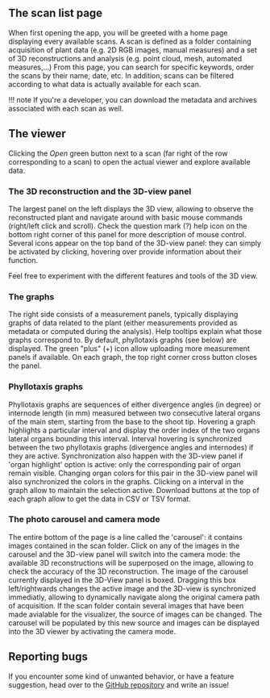 ## The scan list page

When first opening the app, you will be greeted with a home
page displaying every available scans. 
A scan is defined as a folder containing acquisition of plant data (e.g. 2D RGB images, manual measures) and a set of 3D reconstructions and analysis (e.g. point cloud, mesh, automated measures,...)
From this page, you can search for specific keywords, order the scans by their name, date, etc.
In addition, scans can be filtered according to what data is actually available for each scan.

!!! note
    If you're a developer, you can download the metadata 
    and archives associated with each scan as well.

## The viewer

Clicking the *Open* green button next to a scan (far right of the row corresponding to a scan) to open the actual viewer and explore available data.

### The 3D reconstruction and the 3D-view panel

The largest panel on the left displays the 3D view, allowing to observe the 
reconstructed plant and navigate around with basic mouse commands (right/left click and scroll). Check the question mark (?) help icon on the bottom right corner of this panel for more description of mouse control.
Several icons appear on the top band of the 3D-view panel: they can simply be activated by clicking, hovering over provide information about their function.

Feel free to experiment with the different features and tools of the 3D view.

### The graphs

The right side consists of a measurement panels, typically displaying graphs of data related to the plant (either measurements provided as metadata or computed during the analysis).
Help tooltips explain what those graphs correspond to.
By default, phyllotaxis graphs (see below) are displayed.
The green "plus" (+) icon allow uploading more measurement panels if available. On each graph, the top right corner cross button closes the panel.

### Phyllotaxis graphs
Phyllotaxis graphs are sequences of either divergence angles (in degree) or internode length (in mm) measured between two consecutive lateral organs of the main stem, starting from the base to the shoot tip.
Hovering a graph highlights a particular interval and display the order index of the two organs lateral organs bounding this interval.
Interval hovering is synchronized between the two phyllotaxis graphs (divergence angles and internodes) if they are active. Synchronization also happen with the 3D-view panel if 'organ highlight' option is active: only the corresponding pair of organ remain visible. Changing organ colors for this pair in the 3D-view panel will also synchronized the colors in the graphs.
Clicking on a interval in the graph allow to maintain the selection active.
Download buttons at the top of each graph allow to get the data in CSV or TSV format.

### The photo carousel and camera mode

The entire bottom of the page is a line called the 'carousel': it contains images contained in the scan folder.
Click on any of the images in the carousel and the 3D-view panel will switch into the camera mode: the available 3D reconstructions will be superposed on the image, allowing to check the accuracy of the 3D reconstruction.
The image of the carousel currently displayed in the 3D-View panel is boxed. Dragging this box left/rightwards changes the active image and the 3D-view is synchronized immediatly, allowing to dynamically navigate along the original camera path of acquisition. 
If the scan folder contain several images that have been made avialable for the visualizer, the source of images can be changed. The carousel will be populated by this new source and images can be displayed into the 3D viewer by activating the camera mode.

## Reporting bugs

If you encounter some kind of unwanted behavior, or have a feature suggestion, 
head over to the [GitHub repository](https://github.com/romi/3d-plantviewer) and
write an issue!
